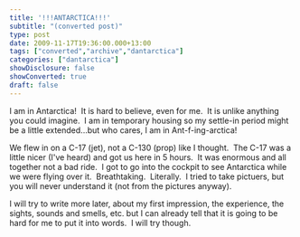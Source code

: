```yaml
---
title: '!!!ANTARCTICA!!!'
subtitle: "(converted post)"
type: post
date: 2009-11-17T19:36:00.000+13:00
tags: ["converted","archive","dantarctica"]
categories: ["dantarctica"]
showDisclosure: false
showConverted: true
draft: false
---
```


I am in Antarctica!  It is hard to believe, even for me.  It is unlike anything you could imagine.  I am in temporary housing so my settle-in period might be a little extended...but who cares, I am in Ant-f-ing-arctica!   
  
We flew in on a C-17 (jet), not a C-130 (prop) like I thought.  The C-17 was a little nicer (I've heard) and got us here in 5 hours.  It was enormous and all together not a bad ride.  I got to go into the cockpit to see Antarctica while we were flying over it.  Breathtaking.  Literally.  I tried to take pictuers, but you will never understand it (not from the pictures anyway).  
  
I will try to write more later, about my first impression, the experience, the sights, sounds and smells, etc. but I can already tell that it is going to be hard for me to put it into words.  I will try though.